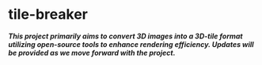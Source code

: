 # tile-breaker


***This project primarily aims to convert 3D images into a 3D-tile format utilizing open-source tools to enhance rendering efficiency. Updates will be provided as we move forward with the project.***

